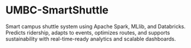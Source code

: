 # UMBC-SmartShuttle
Smart campus shuttle system using Apache Spark, MLlib, and Databricks. Predicts ridership, adapts to events, optimizes routes, and supports sustainability with real-time-ready analytics and scalable dashboards.
